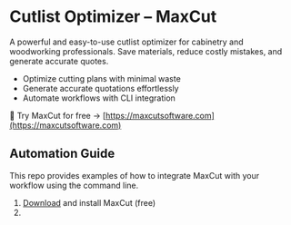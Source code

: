 # Cutlist Optimizer – MaxCut
A powerful and easy-to-use cutlist optimizer for cabinetry and woodworking professionals. Save materials, reduce costly mistakes, and generate accurate quotes.

- Optimize cutting plans with minimal waste
- Generate accurate quotations effortlessly
- Automate workflows with CLI integration

📢 Try MaxCut for free → [https://maxcutsoftware.com](https://maxcutsoftware.com)

## Automation Guide

This repo provides examples of how to integrate MaxCut with your workflow using the command line.

1. [Download](https://maxcutsoftware.com) and install MaxCut (free)
2. 
